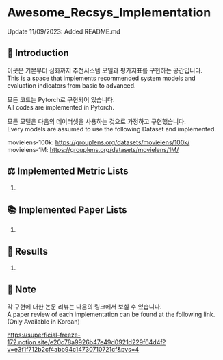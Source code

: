 # Awesome_Recsys_Implementation
Update 11/09/2023: Added README.md

## 🤗 Introduction

이곳은 기본부터 심화까지 추천시스템 모델과 평가지표를 구현하는 공간입니다.<br>
This is a space that implements recommended system models and evaluation indicators from basic to advanced.<br>

모든 코드는 Pytorch로 구현되어 있습니다.<br>
All codes are implemented in Pytorch.<br>

모든 모델은 다음의 데이터셋을 사용하는 것으로 가정하고 구현했습니다.<br>
Every models are assumed to use the following Dataset and implemented.<br>

movielens-100k: https://grouplens.org/datasets/movielens/100k/<br>
movielens-1M: https://grouplens.org/datasets/movielens/1M/<br>

## ⚖ Implemented Metric Lists
1. 

## 📚 Implemented Paper Lists
1. 

## 💯 Results
1. 

## 📃 Note
각 구현에 대한 논문 리뷰는 다음의 링크에서 보실 수 있습니다.<br>
A paper review of each implementation can be found at the following link. (Only Available in Korean)<br>

https://superficial-freeze-172.notion.site/e20c78a9926b47e49d0921d229f64d4f?v=e3f1f712b2cf4abb94c14730710721cf&pvs=4
